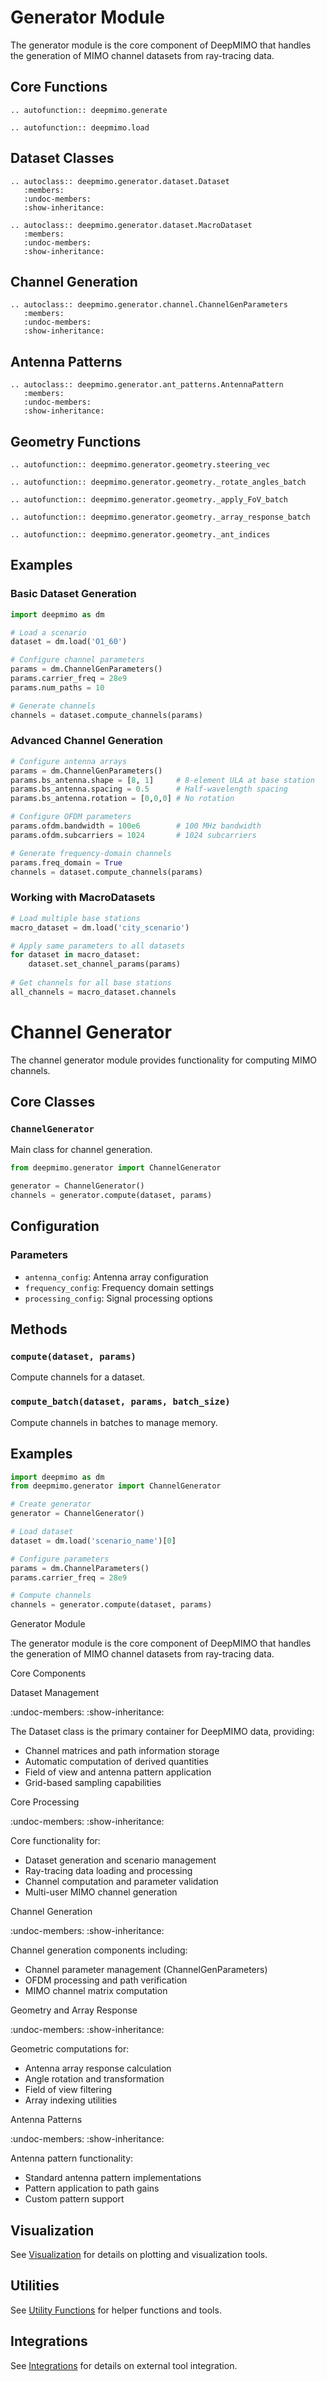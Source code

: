 # Generator Module

The generator module is the core component of DeepMIMO that handles the generation of MIMO channel datasets from ray-tracing data.

## Core Functions

```{eval-rst}
.. autofunction:: deepmimo.generate

.. autofunction:: deepmimo.load
```

## Dataset Classes

```{eval-rst}
.. autoclass:: deepmimo.generator.dataset.Dataset
   :members:
   :undoc-members:
   :show-inheritance:

.. autoclass:: deepmimo.generator.dataset.MacroDataset
   :members:
   :undoc-members:
   :show-inheritance:
```

## Channel Generation

```{eval-rst}
.. autoclass:: deepmimo.generator.channel.ChannelGenParameters
   :members:
   :undoc-members:
   :show-inheritance:
```

## Antenna Patterns

```{eval-rst}
.. autoclass:: deepmimo.generator.ant_patterns.AntennaPattern
   :members:
   :undoc-members:
   :show-inheritance:
```

## Geometry Functions

```{eval-rst}
.. autofunction:: deepmimo.generator.geometry.steering_vec

.. autofunction:: deepmimo.generator.geometry._rotate_angles_batch

.. autofunction:: deepmimo.generator.geometry._apply_FoV_batch

.. autofunction:: deepmimo.generator.geometry._array_response_batch

.. autofunction:: deepmimo.generator.geometry._ant_indices
```

## Examples

### Basic Dataset Generation

```python
import deepmimo as dm

# Load a scenario
dataset = dm.load('O1_60')

# Configure channel parameters
params = dm.ChannelGenParameters()
params.carrier_freq = 28e9
params.num_paths = 10

# Generate channels
channels = dataset.compute_channels(params)
```

### Advanced Channel Generation

```python
# Configure antenna arrays
params = dm.ChannelGenParameters()
params.bs_antenna.shape = [8, 1]     # 8-element ULA at base station
params.bs_antenna.spacing = 0.5      # Half-wavelength spacing
params.bs_antenna.rotation = [0,0,0] # No rotation

# Configure OFDM parameters
params.ofdm.bandwidth = 100e6        # 100 MHz bandwidth
params.ofdm.subcarriers = 1024       # 1024 subcarriers

# Generate frequency-domain channels
params.freq_domain = True
channels = dataset.compute_channels(params)
```

### Working with MacroDatasets

```python
# Load multiple base stations
macro_dataset = dm.load('city_scenario')

# Apply same parameters to all datasets
for dataset in macro_dataset:
    dataset.set_channel_params(params)
    
# Get channels for all base stations
all_channels = macro_dataset.channels
```

# Channel Generator

The channel generator module provides functionality for computing MIMO channels.

## Core Classes

### `ChannelGenerator`
Main class for channel generation.

```python
from deepmimo.generator import ChannelGenerator

generator = ChannelGenerator()
channels = generator.compute(dataset, params)
```

## Configuration

### Parameters
- `antenna_config`: Antenna array configuration
- `frequency_config`: Frequency domain settings
- `processing_config`: Signal processing options

## Methods

### `compute(dataset, params)`
Compute channels for a dataset.

### `compute_batch(dataset, params, batch_size)`
Compute channels in batches to manage memory.

## Examples

```python
import deepmimo as dm
from deepmimo.generator import ChannelGenerator

# Create generator
generator = ChannelGenerator()

# Load dataset
dataset = dm.load('scenario_name')[0]

# Configure parameters
params = dm.ChannelParameters()
params.carrier_freq = 28e9

# Compute channels
channels = generator.compute(dataset, params)
```

Generator Module

The generator module is the core component of DeepMIMO that handles the generation of MIMO channel datasets from ray-tracing data.

Core Components

Dataset Management

   :undoc-members:
   :show-inheritance:

   The Dataset class is the primary container for DeepMIMO data, providing:
* Channel matrices and path information storage
* Automatic computation of derived quantities
* Field of view and antenna pattern application
* Grid-based sampling capabilities

Core Processing

   :undoc-members:
   :show-inheritance:

   Core functionality for:
* Dataset generation and scenario management
* Ray-tracing data loading and processing
* Channel computation and parameter validation
* Multi-user MIMO channel generation

Channel Generation

   :undoc-members:
   :show-inheritance:

   Channel generation components including:
* Channel parameter management (ChannelGenParameters)
* OFDM processing and path verification
* MIMO channel matrix computation

Geometry and Array Response

   :undoc-members:
   :show-inheritance:

   Geometric computations for:
* Antenna array response calculation
* Angle rotation and transformation
* Field of view filtering
* Array indexing utilities

Antenna Patterns

   :undoc-members:
   :show-inheritance:

   Antenna pattern functionality:
* Standard antenna pattern implementations
* Pattern application to path gains
* Custom pattern support

## Visualization

See [Visualization](visualization.md) for details on plotting and visualization tools.

## Utilities

See [Utility Functions](utils.md) for helper functions and tools.

## Integrations

See [Integrations](integrations.md) for details on external tool integration.
